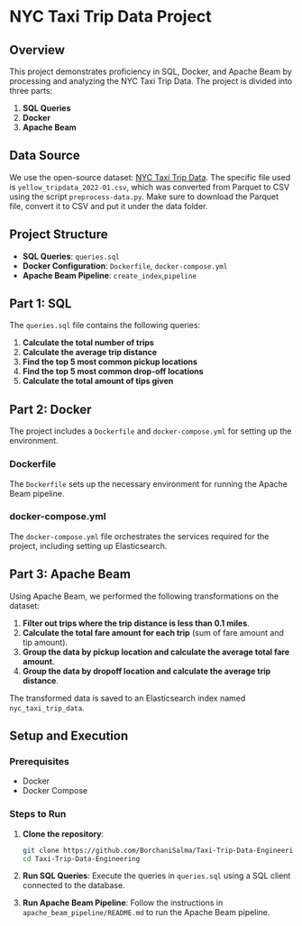 # NYC Taxi Trip Data Project

## Overview

This project demonstrates proficiency in SQL, Docker, and Apache Beam by processing and analyzing the NYC Taxi Trip Data. The project is divided into three parts:

1. **SQL Queries**
2. **Docker**
3. **Apache Beam**

## Data Source

We use the open-source dataset: [NYC Taxi Trip Data](https://www.nyc.gov/site/tlc/about/tlc-trip-record-data.page). The specific file used is `yellow_tripdata_2022-01.csv`, which was converted from Parquet to CSV using the script `preprocess-data.py`. Make sure to download the Parquet file, convert it to CSV and put it under the data folder.

## Project Structure

- **SQL Queries**: `queries.sql`
- **Docker Configuration**: `Dockerfile`, `docker-compose.yml`
- **Apache Beam Pipeline**: `create_index`,`pipeline`

## Part 1: SQL

The `queries.sql` file contains the following queries:

1. **Calculate the total number of trips**
2. **Calculate the average trip distance**
3. **Find the top 5 most common pickup locations**
4. **Find the top 5 most common drop-off locations**
5. **Calculate the total amount of tips given**

## Part 2: Docker

The project includes a `Dockerfile` and `docker-compose.yml` for setting up the environment.

### Dockerfile

The `Dockerfile` sets up the necessary environment for running the Apache Beam pipeline.

### docker-compose.yml

The `docker-compose.yml` file orchestrates the services required for the project, including setting up Elasticsearch.

## Part 3: Apache Beam

Using Apache Beam, we performed the following transformations on the dataset:

1. **Filter out trips where the trip distance is less than 0.1 miles**.
2. **Calculate the total fare amount for each trip** (sum of fare amount and tip amount).
3. **Group the data by pickup location and calculate the average total fare amount**.
4. **Group the data by dropoff location and calculate the average trip distance**.

The transformed data is saved to an Elasticsearch index named `nyc_taxi_trip_data`.

## Setup and Execution

### Prerequisites

- Docker
- Docker Compose

### Steps to Run

1. **Clone the repository**:
    ```sh
    git clone https://github.com/BorchaniSalma/Taxi-Trip-Data-Engineering.git
    cd Taxi-Trip-Data-Engineering
    ```

3. **Run SQL Queries**:
   Execute the queries in `queries.sql` using a SQL client connected to the database.

4. **Run Apache Beam Pipeline**:
   Follow the instructions in `apache_beam_pipeline/README.md` to run the Apache Beam pipeline.
